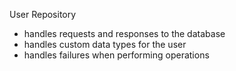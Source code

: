 User Repository

- handles requests and responses to the database
- handles custom data types for the user
- handles failures when performing operations